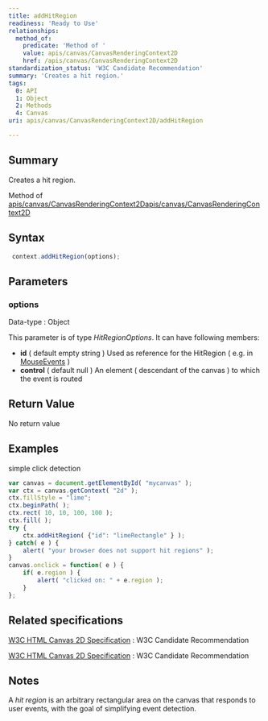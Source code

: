 ```yaml
---
title: addHitRegion
readiness: 'Ready to Use'
relationships:
  method_of:
    predicate: 'Method of '
    value: apis/canvas/CanvasRenderingContext2D
    href: /apis/canvas/CanvasRenderingContext2D
standardization_status: 'W3C Candidate Recommendation'
summary: 'Creates a hit region.'
tags:
  0: API
  1: Object
  2: Methods
  4: Canvas
uri: apis/canvas/CanvasRenderingContext2D/addHitRegion

---
```

## <span>Summary</span>

Creates a hit region.

Method of [apis/canvas/CanvasRenderingContext2D](/apis/canvas/CanvasRenderingContext2D)[apis/canvas/CanvasRenderingContext2D](/apis/canvas/CanvasRenderingContext2D)

## <span>Syntax</span>

``` js
 context.addHitRegion(options);
```

## <span>Parameters</span>

### <span>options</span>

 Data-type
:   Object

 This parameter is of type *HitRegionOptions*. It can have following members:

-   **id** ( default empty string ) Used as reference for the HitRegion ( e.g. in [MouseEvents](/dom/MouseEvent) )
-   **control** ( default null ) An element ( descendant of the canvas ) to which the event is routed

## <span>Return Value</span>

No return value

## <span>Examples</span>

simple click detection

``` js
var canvas = document.getElementById( "mycanvas" );
var ctx = canvas.getContext( "2d" );
ctx.fillStyle = "lime";
ctx.beginPath( );
ctx.rect( 10, 10, 100, 100 );
ctx.fill( );
try {
    ctx.addHitRegion( {"id": "limeRectangle" } );
} catch( e ) {
    alert( "your browser does not support hit regions" );
}
canvas.onclick = function( e ) {
    if( e.region ) {
        alert( "clicked on: " + e.region );
    }
};
```

## <span>Related specifications</span>

[W3C HTML Canvas 2D Specification](http://www.w3.org/TR/2012/CR-2dcontext-20121217/#hit-regions)
:   W3C Candidate Recommendation

[W3C HTML Canvas 2D Specification](http://www.w3.org/TR/2012/CR-2dcontext-20121217/)
:   W3C Candidate Recommendation

## <span>Notes</span>

A *hit region* is an arbitrary rectangular area on the canvas that responds to user events, with the goal of simplifying event detection.

